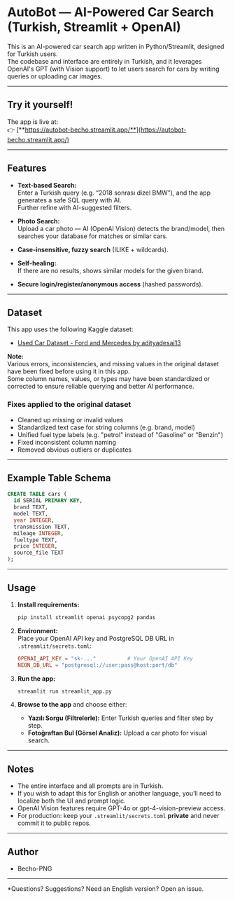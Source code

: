 # AutoBot — AI-Powered Car Search (Turkish, Streamlit + OpenAI)

This is an AI-powered car search app written in Python/Streamlit, designed for Turkish users.\
The codebase and interface are entirely in Turkish, and it leverages OpenAI's GPT (with Vision support) to let users search for cars by writing queries or uploading car images.

---

##  Try it yourself!

The app is live at:\
👉 [**https://autobot-becho.streamlit.app/**](https://autobot-becho.streamlit.app/)

---

## Features

- **Text-based Search:**\
  Enter a Turkish query (e.g. “2018 sonrası dizel BMW”), and the app generates a safe SQL query with AI.\
  Further refine with AI-suggested filters.

- **Photo Search:**\
  Upload a car photo — AI (OpenAI Vision) detects the brand/model, then searches your database for matches or similar cars.

- **Case-insensitive, fuzzy search** (ILIKE + wildcards).

- **Self-healing:**\
  If there are no results, shows similar models for the given brand.

- **Secure login/register/anonymous access** (hashed passwords).

---

## Dataset

This app uses the following Kaggle dataset:

- [Used Car Dataset - Ford and Mercedes by adityadesai13](https://www.kaggle.com/datasets/adityadesai13/used-car-dataset-ford-and-mercedes)

**Note:**\
Various errors, inconsistencies, and missing values in the original dataset have been fixed before using it in this app.\
Some column names, values, or types may have been standardized or corrected to ensure reliable querying and better AI performance.

### Fixes applied to the original dataset

- Cleaned up missing or invalid values
- Standardized text case for string columns (e.g. brand, model)
- Unified fuel type labels (e.g. "petrol" instead of "Gasoline" or "Benzin")
- Fixed inconsistent column naming
- Removed obvious outliers or duplicates

---

## Example Table Schema

```sql
CREATE TABLE cars (
  id SERIAL PRIMARY KEY,
  brand TEXT,
  model TEXT,
  year INTEGER,
  transmission TEXT,
  mileage INTEGER,
  fueltype TEXT,
  price INTEGER,
  source_file TEXT
);
```

---

## Usage

1. **Install requirements:**

   ```bash
   pip install streamlit openai psycopg2 pandas
   ```

2. **Environment:**\
   Place your OpenAI API key and PostgreSQL DB URL in `.streamlit/secrets.toml`:

   ```toml
   OPENAI_API_KEY = "sk-..."          # Your OpenAI API Key
   NEON_DB_URL = "postgresql://user:pass@host:port/db"
   ```

3. **Run the app:**

   ```bash
   streamlit run streamlit_app.py
   ```

4. **Browse to the app** and choose either:

   - **Yazılı Sorgu (Filtrelerle):**  Enter Turkish queries and filter step by step.
   - **Fotoğraftan Bul (Görsel Analiz):**  Upload a car photo for visual search.

---

## Notes

- The entire interface and all prompts are in Turkish.
- If you wish to adapt this for English or another language, you’ll need to localize both the UI and prompt logic.
- OpenAI Vision features require GPT-4o or gpt-4-vision-preview access.
- For production: keep your `.streamlit/secrets.toml` **private** and never commit it to public repos.

---

## Author

- Becho-PNG

---

*Questions? Suggestions? Need an English version? Open an issue.
